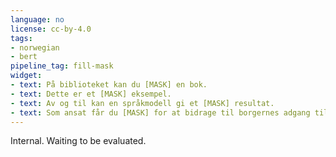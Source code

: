 ```yaml
---
language: no
license: cc-by-4.0
tags:
- norwegian
- bert
pipeline_tag: fill-mask
widget:
- text: På biblioteket kan du [MASK] en bok.
- text: Dette er et [MASK] eksempel.
- text: Av og til kan en språkmodell gi et [MASK] resultat. 
- text: Som ansat får du [MASK] for at bidrage til borgernes adgang til dansk kulturarv, til forskning og til samfundets demokratiske udvikling.
---
```

Internal. Waiting to be evaluated.